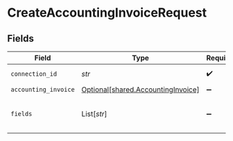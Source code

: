 # CreateAccountingInvoiceRequest


## Fields

| Field                                                                          | Type                                                                           | Required                                                                       | Description                                                                    |
| ------------------------------------------------------------------------------ | ------------------------------------------------------------------------------ | ------------------------------------------------------------------------------ | ------------------------------------------------------------------------------ |
| `connection_id`                                                                | *str*                                                                          | :heavy_check_mark:                                                             | ID of the connection                                                           |
| `accounting_invoice`                                                           | [Optional[shared.AccountingInvoice]](../../models/shared/accountinginvoice.md) | :heavy_minus_sign:                                                             | N/A                                                                            |
| `fields`                                                                       | List[*str*]                                                                    | :heavy_minus_sign:                                                             | Comma-delimited fields to return                                               |